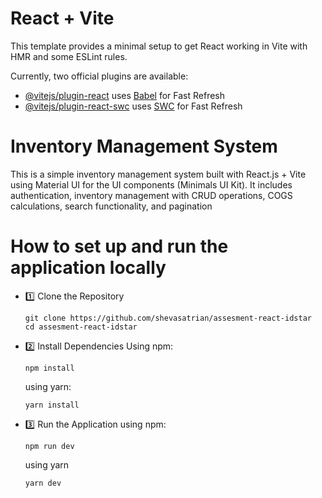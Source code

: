 # React + Vite

This template provides a minimal setup to get React working in Vite with HMR and some ESLint rules.

Currently, two official plugins are available:

- [@vitejs/plugin-react](https://github.com/vitejs/vite-plugin-react/blob/main/packages/plugin-react/README.md) uses [Babel](https://babeljs.io/) for Fast Refresh
- [@vitejs/plugin-react-swc](https://github.com/vitejs/vite-plugin-react-swc) uses [SWC](https://swc.rs/) for Fast Refresh

# Inventory Management System

This is a simple inventory management system built with React.js + Vite using Material UI for the UI components (Minimals UI Kit). It includes authentication, inventory management with CRUD operations, COGS calculations, search functionality, and pagination

# How to set up and run the application locally

- 1️⃣ Clone the Repository
  ```
  git clone https://github.com/shevasatrian/assesment-react-idstar
  cd assesment-react-idstar
  ```
- 2️⃣ Install Dependencies
  Using npm:
  ```
  npm install
  ```
  using yarn:
  ```
  yarn install
  ```
- 3️⃣ Run the Application
  using npm:
  ```
  npm run dev
  ```
  using yarn
  ```
  yarn dev
  ```

